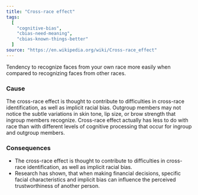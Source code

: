 ```yaml
---
title: "Cross-race effect"
tags:
  [
    "cognitive-bias",
    "cbias-need-meaning",
    "cbias-known-things-better"
  ]
source: "https://en.wikipedia.org/wiki/Cross-race_effect"
---
```


Tendency to recognize faces from your own race more easily when compared to recognizing faces from other races.

### Cause

The cross-race effect is thought to contribute to difficulties in cross-race identification, as well as implicit racial bias. Outgroup members may not notice the subtle variations in skin tone, lip size, or brow strength that ingroup members recognize. Cross-race effect actually has less to do with race than with different levels of cognitive processing that occur for ingroup and outgroup members.


### Consequences

- The cross-race effect is thought to contribute to difficulties in cross-race identification, as well as implicit racial bias.
- Research has shown, that when making financial decisions, specific facial characteristics and implicit bias can influence the perceived trustworthiness of another person.



